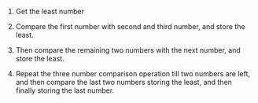 1. Get the least number

2. Compare the first number with second and third number, and store the least.

3. Then compare the remaining two numbers with the next number, and store the least.

4. Repeat the three number comparison operation till two numbers are left, and then compare the last two numbers
storing the least, and then finally storing the last number.